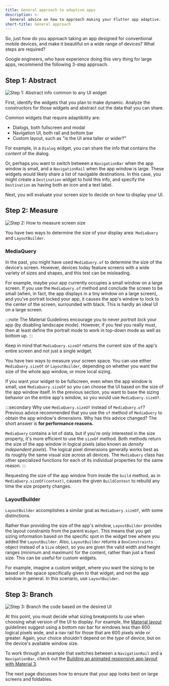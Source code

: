 ```yaml
---
title: General approach to adaptive apps
description: >-
  General advice on how to approach making your Flutter app adaptive.
short-title: General approach
---
```


<?code-excerpt path-base="ui/adaptive_app_demos"?>

So, just _how_ do you approach taking an app
designed for conventional mobile devices,
and make it beautiful on a wide range
of devices? What steps are required?

Google engineers, who have experience doing this
very thing for large apps, recommend the
following 3-step approach.

## Step 1: Abstract

![Step 1: Abstract info common to any UI widget](/assets/images/docs/ui/adaptive-responsive/abstract.png)

First, identify the widgets that you plan to
make dynamic. Analyze the constructors for those
widgets and abstract out the data that you can share.

Common widgets that require adaptibility are:

* Dialogs, both fullscreen and modal
* Navigation UI, both rail and bottom bar
* Custom layout, such as "is the UI area taller or wider?"

For example, in a `Dialog` widget, you can share
the info that contains the _content_ of the dialog.

Or, perhaps you want to switch between a
`NavigationBar` when the app window is small,
and a `NavigationRail` when the app window is large.
These widgets would likely share a list of
navigable destinations. In this case,
you might create a `Destination` widget to hold
this info, and specify the `Destination` as having both
an icon and a text label.

Next, you will evaluate your screen size to decide
on how to display your UI.

## Step 2: Measure

![Step 2: How to measure screen size](/assets/images/docs/ui/adaptive-responsive/measure.png)

You have two ways to determine the size of your display area:
`MediaQuery` and `LayoutBuilder`.

### MediaQuery

In the past, you might have used `MediaQuery.of` to
determine the size of the device's screen.
However, devices today feature screens
with a wide variety of sizes and shapes,
and this test can be misleading.

For example, maybe your app currently occupies a
small window on a large screen. If you use the
`MediaQuery.of` method and conclude the screen to be small
(when, in fact, the app displays in a tiny window on a large screen),
and you've portrait locked your app, it causes the
app's window to lock to the center of the
screen, surrounded with black.
This is hardly an ideal UI on a large screen.

:::note
The Material Guidelines encourage you to never
_portrait lock_ your app (by disabling landscape mode).
However, if you feel you really must,
then at least define the portrait mode to work
in top-down mode as well as bottom up.
:::

Keep in mind that `MediaQuery.sizeOf` returns the
current size of the app's entire screen and
not just a single widget.

You have two ways to measure your screen space.
You can use either `MediaQuery.sizeOf` or `LayoutBuilder`,
depending on whether you want the size of the whole
app window, or more local sizing.

If you want your widget to be fullscreen,
even when the app window is small,
use `MediaQuery.sizeOf` so you can choose the
UI based on the size of the app window itself.
In the previous section, you want to base the
sizing behavior on the entire app's window,
so you would use `MediaQuery.sizeOf`.

:::secondary Why use `MediaQuery.sizeOf` instead of `MediaQuery.of`?
Previous advice recommended that you use the `of` method of
`MediaQuery` to obtain the app window's dimensions.
Why has this advice changed?
The short answer is **for performance reasons.** 

`MediaQuery` contains a lot of data, but if you're
only interested in the size property, it's more
efficient to use the `sizeOf` method. Both methods
return the size of the app window in logical pixels
(also known as _density independent pixels_).
The logical pixel dimensions generally works best as its
roughly the same visual size across all devices.
The `MediaQuery` class has other specialized functions
for each of its individual properties for the same reason.
:::

Requesting the size of the app window from inside
the `build` method, as in `MediaQuery.sizeOf(context)`,
causes the given `BuildContext` to rebuild any time
the size property changes.

### LayoutBuilder

`LayoutBuilder` accomplishes a similar goal as
`MediaQuery.sizeOf`, with some distinctions.

Rather than providing the size of the app's window,
`LayoutBuilder` provides the layout constraints from
the parent `Widget`. This means that you get
sizing information based on the specific spot
in the widget tree where you added the `LayoutBuilder`.
Also, `LayoutBuilder` returns a `BoxConstraints`
object instead of a `Size` object,
so you are given the valid width
and height ranges (minimum and maximum) for the content,
rather than just a fixed size.
This can be useful for custom widgets.

For example, imagine a custom widget, where you want
the sizing to be based on the space specifically
given to that widget, and not the app window in general.
In this scenario, use `LayoutBuilder`.

## Step 3: Branch

![Step 3: Branch the code based on the desired UI](/assets/images/docs/ui/adaptive-responsive/branch.png)

At this point, you must decide what sizing breakpoints to use
when choosing what version of the UI to display.
For example, the [Material layout][] guidelines suggest using
a bottom nav bar for windows less than 600 logical pixels wide,
and a nav rail for those that are 600 pixels wide or greater.
Again, your choice shouldn't depend on the _type_ of device,
but on the device's available window size.

[Material layout]: https://m3.material.io/foundations/layout/applying-layout/window-size-classes

To work through an example that switches between a
`NavigationRail` and a `NavigationBar`, check out
the [Building an animated responsive app layout with Material 3][codelab].

[codelab]: {{site.codelabs}}/codelabs/flutter-animated-responsive-layout

The next page discusses how to ensure that your
app looks best on large screens and foldables.

